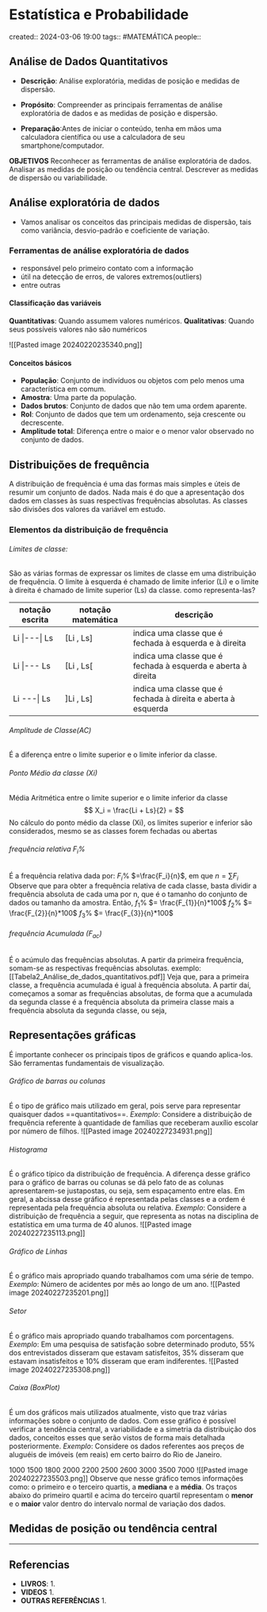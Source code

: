 # Estatística e Probabilidade
created:: 2024-03-06 19:00
tags:: #MATEMÁTICA
people::

## Análise de Dados Quantitativos
- **Descrição**: Análise exploratória, medidas de posição e medidas de dispersão.

- **Propósito**: Compreender as principais ferramentas de análise exploratória de dados e as medidas de posição e dispersão.

- **Preparação**:Antes de iniciar o conteúdo, tenha em mãos uma calculadora científica ou use a calculadora de seu smartphone/computador.

**OBJETIVOS**
Reconhecer as ferramentas de análise exploratória de dados.
Analisar as medidas de posição ou tendência central.
Descrever as medidas de dispersão ou variabilidade.
## Análise exploratória de dados

- Vamos analisar os conceitos das principais medidas de dispersão, tais como variância, desvio-padrão e coeficiente de variação.
### Ferramentas de análise exploratória de dados
- responsável pelo primeiro contato com a informação
- útil na detecção de  erros, de valores extremos(outliers)
- entre outras

#### Classificação das variáveis

**Quantitativas**: Quando assumem valores numéricos.
**Qualitativas**: Quando seus possíveis valores não são numéricos

![[Pasted image 20240220235340.png]]
#### Conceitos básicos
- **População**: Conjunto de indivíduos ou objetos com pelo menos uma característica em comum.
- **Amostra**: Uma parte da população.
- **Dados brutos**: Conjunto de dados que não tem uma ordem aparente.
- **Rol**: Conjunto de dados que tem um ordenamento, seja crescente ou decrescente.
- **Amplitude total**: Diferença entre o maior e o menor valor observado no conjunto de dados.

## Distribuições de frequência
A distribuição de frequência é uma das formas mais simples e úteis de resumir um conjunto de dados.
Nada mais é do que a apresentação dos dados em classes às suas respectivas frequências absolutas.
As classes são divisões dos valores da variável em estudo.
### Elementos da distribuição de frequência
###### Limites de classe: 
São as várias formas de expressar os limites de classe em uma distribuição de frequência. O limite à esquerda é chamado de limite inferior (Li) e o limite à direita é chamado de limite superior (Ls) da classe.
como representa-las?

| notação  escrita | notação matemática | descrição                                                     |
| ---------------- | ------------------ | ------------------------------------------------------------- |
| Li \|---\| Ls    | [Li , Ls]          | indica uma classe que é fechada à esquerda e à direita        |
| Li \|--- Ls      | [Li , Ls[          | indica uma classe que é fechada à esquerda e aberta à direita |
| Li ---\| Ls      | ]Li , Ls]          | indica uma classe que é fechada à direita e aberta à esquerda |
###### Amplitude de Classe(AC)
É a diferença entre o limite superior e o limite inferior da classe.
###### Ponto Médio da classe (Xi)
Média Aritmética entre o limite superior e o limite inferior da classe
$$
X_i = \frac{Li + Ls}{2} = 
$$
No cálculo do ponto médio da classe (Xi), os limites superior e inferior são considerados, mesmo se as classes forem fechadas ou abertas
###### frequência relativa $F_i$%
É a frequência relativa dada por: $F_i$% $=\frac{F_i}{n}$, em que $n = \sum{F_{i}}$
Observe que para obter a frequência relativa de cada classe, basta dividir a frequência absoluta de cada uma por n, que é o tamanho do conjunto de dados ou tamanho da amostra. Então,
$f_{1}$% $= \frac{F_{1}}{n}*100$
$f_{2}$% $= \frac{F_{2}}{n}*100$
$f_{3}$% $= \frac{F_{3}}{n}*100$

###### frequência Acumulada ($F_{ac}$)
É o acúmulo das frequências absolutas.
A partir da primeira frequência, somam-se as respectivas frequências absolutas.
exemplo:
[[Tabela2_Análise_de_dados_quantitativos.pdf]]
Veja que, para a primeira classe, a frequência acumulada é igual à frequência absoluta. A partir daí, começamos a somar as frequências absolutas, de forma que a acumulada da segunda classe é a frequência absoluta da primeira classe mais a frequência absoluta da segunda classe, ou seja,

## Representações gráficas
É importante  conhecer  os principais tipos de gráficos e quando aplica-los.
São ferramentas fundamentais de visualização.
###### Gráfico de barras ou colunas
É o tipo de gráfico mais utilizado em geral, pois serve para representar quaisquer dados ==quantitativos==.
*Exemplo*: Considere a distribuição de frequência referente à quantidade de famílias que receberam auxílio escolar por número de filhos.
![[Pasted image 20240227234931.png]]
###### Histograma
É o gráfico típico da distribuição de frequência. A diferença desse gráfico para o gráfico de barras ou colunas se dá pelo fato de as colunas apresentarem-se justapostas, ou seja, sem espaçamento entre elas. Em geral, a abcissa desse gráfico é representada pelas classes e a ordem é representada pela frequência absoluta ou relativa.
*Exemplo*: Considere a distribuição de frequência a seguir, que representa as notas na disciplina de estatística em uma turma de 40 alunos.
![[Pasted image 20240227235113.png]]
###### Gráfico de Linhas
É o gráfico mais apropriado quando trabalhamos com uma série de tempo.
*Exemplo*: Número de acidentes por mês ao longo de um ano.
![[Pasted image 20240227235201.png]]
###### Setor
É o gráfico mais apropriado quando trabalhamos com porcentagens.
*Exemplo*: Em uma pesquisa de satisfação sobre determinado produto, 55% dos entrevistados disseram que estavam satisfeitos, 35% disseram que estavam insatisfeitos e 10% disseram que eram indiferentes.
![[Pasted image 20240227235308.png]]
###### Caixa (BoxPlot)
É um dos gráficos mais utilizados atualmente, visto que traz várias informações sobre o conjunto de dados. Com esse gráfico é possível verificar a tendência central, a variabilidade e a simetria da distribuição dos dados, conceitos esses que serão vistos de forma mais detalhada posteriormente.
*Exemplo*: Considere os dados referentes aos preços de aluguéis de imóveis (em reais) em certo bairro do Rio de Janeiro.

1000 1500 1800 2000 2200 2500 2600 3000 3500 7000
![[Pasted image 20240227235503.png]]
Observe que nesse gráfico temos informações como: o primeiro e o terceiro quartis, a **mediana** e a **média**. Os traços abaixo do primeiro quartil e acima do terceiro quartil representam o **menor** e o **maior** valor dentro do intervalo normal de variação dos dados.

## Medidas de posição ou tendência central
---
## Referencias
- **LIVROS**:
	1. 
- **VIDEOS**
	1. 
- **OUTRAS REFERÊNCIAS**
	1. 